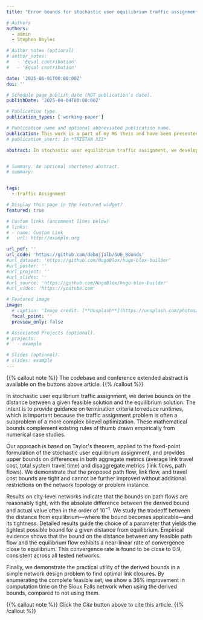 ```yaml
---
title: "Error bounds for stochastic user equilibrium traffic assignment"

# Authors
authors:
  - admin
  - Stephen Boyles

# Author notes (optional)
# author_notes:
#   - 'Equal contribution'
#   - 'Equal contribution'

date: '2025-06-01T00:00:00Z'
doi: ''

# Schedule page publish date (NOT publication's date).
publishDate: '2025-04-04T00:00:00Z'

# Publication type.
publication_types: ['working-paper']

# Publication name and optional abbreviated publication name.
publication: This work is a part of my MS theis and have been presented in the following conferences:<br> 1) *12th Triennial Symposium on Transportation Analysis (TRISTAN XII), Okinawa, Japan.*<br> 2) *INFORMS Annual Meeting 2024 (TSL invited session), Indianapolis, USA*
# publication_short: In *TRISTAN XII*

abstract: In stochastic user equilibrium traffic assignment, we develop bounds on the distance between a given feasible solution and the equilibrium solution in terms of a gap function.  The intent is to provide guidance on termination criteria to reduce run times, which is important because this assignment problem is often a subproblem to a more complex bilevel optimization.  These mathematical bounds complement existing rules-of-thumb drawn empirically from numerical case studies.  Our approach is based on Taylor's theorem, as applied to the fixed-point formulation of the stochastic user equilibrium assignment, and provides upper bounds on differences in both aggregate metrics (total travel time, distance traveled) and disaggregate metrics (link flows, path flows).  We demonstrate that these bounds are tight and cannot be further improved without additional restrictions on the network topology or problem instance.


# Summary. An optional shortened abstract.
# summary: 


tags:
  - Traffic Assignment

# Display this page in the Featured widget?
featured: true

# Custom links (uncomment lines below)
# links:
# - name: Custom Link
#   url: http://example.org

url_pdf: ''
url_code: 'https://github.com/debojjalb/SUE_Bounds'
#url_dataset: 'https://github.com/HugoBlox/hugo-blox-builder'
#url_poster: ''
#url_project: ''
#url_slides: ''
#url_source: 'https://github.com/HugoBlox/hugo-blox-builder'
#url_video: 'https://youtube.com'

# Featured image
image:
  # caption: 'Image credit: [**Unsplash**](https://unsplash.com/photos/pLCdAaMFLTE)'
  focal_point: ''
  preview_only: false

# Associated Projects (optional).
# projects:
#   - example

# Slides (optional).
# slides: example
---
```


{{% callout note %}}
The codebase and conference extended abstract is available on the buttons above article.
{{% /callout %}}

In stochastic user equilibrium traffic assignment, we derive bounds on the distance between a given feasible solution and the equilibrium solution. The intent is to provide guidance on termination criteria to reduce runtimes, which is important because the traffic assignment problem is often a subproblem of a more complex bilevel optimization.  These mathematical bounds complement existing rules of thumb drawn empirically from numerical case studies.  

Our approach is based on Taylor's theorem, applied to the fixed-point formulation of the stochastic user equilibrium assignment, and provides upper bounds on differences in both aggregate metrics (average link travel cost, total system travel time) and disaggregate metrics (link flows, path flows). We demonstrate that the proposed path flow, link flow, and travel cost bounds are tight and cannot be further improved without additional restrictions on the network topology or problem instance.

Results on city-level networks indicate that the bounds on path flows are reasonably tight, with the absolute difference between the derived bound and actual value often in the order of $10^{-1}$. We study the tradeoff between the distance from equilibrium—where the bound becomes applicable—and its tightness. Detailed results guide the choice of a parameter that yields the tightest possible bound for a given distance from equilibrium. Empirical evidence shows that the bound on the distance between any feasible path flow and the equilibrium flow exhibits a near-linear rate of convergence close to equilibrium. This convergence rate is found to be close to $0.9$, consistent across all tested networks.

Finally, we demonstrate the practical utility of the derived bounds in a simple network design problem to find optimal link closures. By enumerating the complete feasible set, we show a 36\% improvement in computation time on the Sioux Falls network when using the derived bounds, compared to not using them.

{{% callout note %}}
Click the _Cite_ button above to cite this article.
{{% /callout %}}

